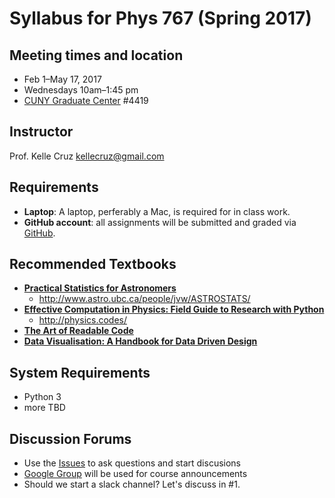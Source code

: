 # Syllabus for Phys 767 (Spring 2017)

## Meeting times and location
- Feb 1–May 17, 2017
- Wednesdays 10am–1:45 pm 
- [CUNY Graduate Center](http://www.gc.cuny.edu/About-the-GC/Building-Venues-Particulars/Building-Access) #4419

## Instructor
 Prof. Kelle Cruz 
 kellecruz@gmail.com 

## Requirements
- **Laptop**: A laptop, perferably a Mac, is required for in class work.
- **GitHub account**: all assignments will be submitted and graded via [GitHub](http://github.com).

## Recommended Textbooks
- **[Practical Statistics for Astronomers](http://amzn.to/2jgYAyI)**
  - http://www.astro.ubc.ca/people/jvw/ASTROSTATS/
- **[Effective Computation in Physics: Field Guide to Research with Python](http://amzn.to/2kvedaZ)**
  - http://physics.codes/
- **[The Art of Readable Code](http://amzn.to/2j6LMQp)**
- **[Data Visualisation: A Handbook for Data Driven Design](http://amzn.to/2klNb2z)**

## System Requirements
- Python 3
- more TBD

## Discussion Forums
- Use the [Issues](https://github.com/Phys767-Spring17/syllabus/issues) to ask questions and start discusions 
- [Google Group](https://groups.google.com/forum/#!forum/phys767-spring2017) will be used for course announcements
- Should we start a slack channel? Let's discuss in #1.
